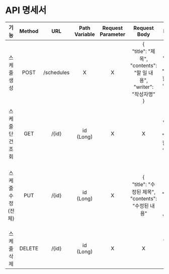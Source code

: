 # API 명세서

|     기능     | Method |    URL     | Path Variable | Request Parameter |                               Request Body                                |                                      Response                                      |     상태코드     |
|:----------:|:------:|:----------:|:-------------:|:-----------------:|:-------------------------------------------------------------------------:|:----------------------------------------------------------------------------------:|:------------:|
|   스케줄 생성   |  POST  | /schedules |       X       |         X         | {<br/>"title": "제목",<br/>"contents": "할 일 내용",<br/>"writer": "작성자명"<br/>} | {<br/>"id": 1,<br/>"title": 제목1,<br/>"contents": 할 일 내용1,<br/>"writer": 작성자명<br/>} |  200: 정상등록   |
| 스케줄 단건 조회  |  GET   |   /{id}    |   id (Long)   |         X         |                                     X                                     |    {<br/>"id": 1,<br/>"title": 제목1,<br/>"contents": 할 일 내용1,<br/>"writer": 작성자명    |  200: 정상조회   |
| 스케줄 수정(전체) |  PUT   |   /{id}    |   id (Long)   |         X         |             {<br/>"title": "수정된 제목",<br/>"contents": "수정된 내용"             | {<br/>"id": 1,<br/>"title": "수정된 제목",<br/>"contents": "수정된 내용",<br/>"writer": 작성자명 |  200: 정상수정   |
|   스케줄 삭제   | DELETE |   /{id}    |   id (Long)   |         X         |                                     X                                     |                                  "msg": "일정 삭제 완료"                                  |  200: 정상삭제   |

